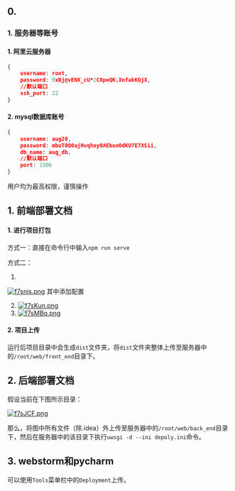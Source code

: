 ## 0. 

### 1. 服务器等账号

#### 1. 阿里云服务器

```json
{
    username: root,
    password: 9xBj@vENX_cU*2C8peQK.XnfakKQjX,
    //默认端口
    ssh_port: 22
}
```

#### 2. mysql数据库账号

```json
{
	username: aug20,
	password: mbuT0Q0ajHvqhoy0AEbuoOdKU7E7XSii,
	db_name: aug_db,
    //默认端口
    port: 3306
}
```

用户均为最高权限，谨慎操作

## 1. 前端部署文档

#### 1. 进行项目打包

方式一：直接在命令行中输入`npm run serve`

方式二：

1. 

[![f7snjs.png](https://z3.ax1x.com/2021/08/19/f7snjs.png)](https://imgtu.com/i/f7snjs)
其中添加配置

2. [![f7sKun.png](https://z3.ax1x.com/2021/08/19/f7sKun.png)](https://imgtu.com/i/f7sKun)
3. [![f7sMBq.png](https://z3.ax1x.com/2021/08/19/f7sMBq.png)](https://imgtu.com/i/f7sMBq)

#### 2. 项目上传

运行后项目目录中会生成`dist`文件夹，将`dist`文件夹整体上传至服务器中的`/root/web/front_end`目录下。

## 2. 后端部署文档

假设当前在下图所示目录：

[![f7sJCF.png](https://z3.ax1x.com/2021/08/19/f7sJCF.png)](https://imgtu.com/i/f7sJCF)

那么，将图中所有文件（除.idea）外上传至服务器中的`/root/web/back_end`目录下，然后在服务器中的该目录下执行`uwsgi -d --ini depoly.ini`命令。

## 3. webstorm和pycharm

可以使用`Tools`菜单栏中的`Deployment`上传。
